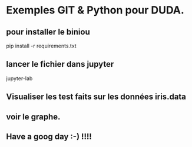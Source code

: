 # Exemples GIT & Python pour DUDA.

## pour installer le biniou

pip install -r requirements.txt

## lancer le fichier  dans jupyter 
jupyter-lab

## Visualiser les test faits sur les données iris.data

## voir le graphe.


## Have a goog day :-) !!!!

